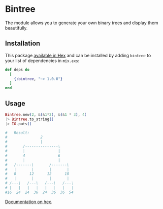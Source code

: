 # Bintree

The module allows you to generate your own binary trees and display them beautifully.

## Installation

This package [available in Hex](https://hex.pm/packages/bintree) and can be installed
by adding `bintree` to your list of dependencies in `mix.exs`:

```elixir
def deps do
  [
    {:bintree, "~> 1.0.0"}
  ]
end
```

## Usage

```elixir
Bintree.new(2, &(&1*2), &(&1 * 3), 4) 
|> Bintree.to_string() 
|> IO.puts()

#   Result:
#               2               
#               |               
#       /---------------\       
#       |               |       
#       4               6       
#       |               |       
#   /-------\       /-------\   
#   |       |       |       |   
#   8      12      12      18   
#   |       |       |       |   
# /---\   /---\   /---\   /---\ 
# |   |   |   |   |   |   |   | 
#16  24  24  36  24  36  36  54 
```

[Documentation on hex](https://hexdocs.pm/bintree/readme.html).
